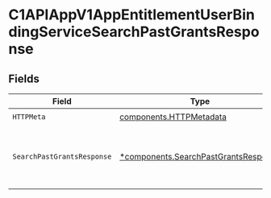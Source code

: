 # C1APIAppV1AppEntitlementUserBindingServiceSearchPastGrantsResponse


## Fields

| Field                                                                                                  | Type                                                                                                   | Required                                                                                               | Description                                                                                            |
| ------------------------------------------------------------------------------------------------------ | ------------------------------------------------------------------------------------------------------ | ------------------------------------------------------------------------------------------------------ | ------------------------------------------------------------------------------------------------------ |
| `HTTPMeta`                                                                                             | [components.HTTPMetadata](../../models/components/httpmetadata.md)                                     | :heavy_check_mark:                                                                                     | N/A                                                                                                    |
| `SearchPastGrantsResponse`                                                                             | [*components.SearchPastGrantsResponse](../../models/components/searchpastgrantsresponse.md)            | :heavy_minus_sign:                                                                                     | The SearchPastGrantsResponse message contains a list of past grants and a nextPageToken if applicable. |